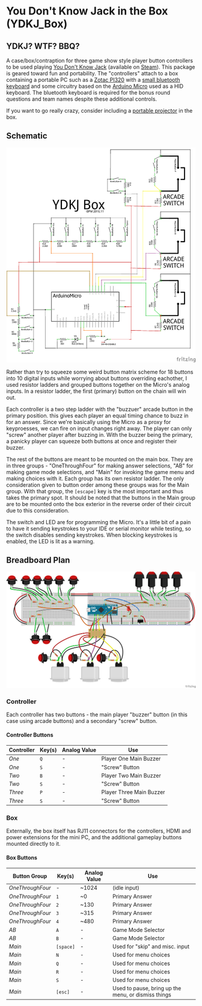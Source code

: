 # You Don't Know Jack in the Box (YDKJ_Box)

## YDKJ? WTF? BBQ?

A case/box/contraption for three game show style player button controllers to be used playing [You Don't Know Jack](https://en.wikipedia.org/wiki/You_Don%27t_Know_Jack_\(video_game_series\)) (available on [Steam](http://store.steampowered.com/sub/33692/)). This package is geared toward fun and portability. The "controllers" attach to a box containing a portable PC such as a [Zotac PI320](https://www.zotac.com/us/product/mini_pcs/pi320) with a [small bluetooth keyboard](http://www.centralcomputers.com/p-383937-comkia-mobikeys-b405-bluetooth-keyboardwith-touchpadproduct.aspx) and some circuitry based on the [Arduino Micro](https://www.arduino.cc/en/Main/ArduinoBoardMicro) used as a HID keyboard. The bluetooth keyboard is required for the bonus round questions and team names despite these additional controls.

If you want to go really crazy, consider including a [portable projector](https://rif6.com/product/cube/) in the box.

## Schematic

![Schematic](circuit_plan_schem.png?raw=true "Schematic")

Rather than try to squeeze some weird button matrix scheme for 18 buttons into 10 digital inputs while worrying about buttons overriding eachother, I used resistor ladders and grouped buttons together on the Micro's analog inputs. In a resistor ladder, the first (primary) button on the chain will win out.

Each controller is a two step ladder with the "buzzuer" arcade button in the primary position. this gives each player an equal timing chance to buzz in for an answer. Since we're basically using the Micro as a proxy for keyproesses, we can fire on input changes right away. The player can only "screw" another player after buzzing in. With the buzzer being the primary, a panicky player can squeeze both buttons at once and register their buzzer.

The rest of the buttons are meant to be mounted on the main box. They are in three groups - "OneThroughFour" for making answer selections, "AB" for making game mode selections, and "Main" for invoking the game menu and making choices with it. Each group has its own resistor ladder. The only consideration given to button order among these groups was for the Main group. With that group, the `[escape]` key is the most important and thus takes the primary spot. It should be noted that the buttons in the Main group are to be mounted onto the box exterior in the reverse order of their circuit due to this consideration.

The switch and LED are for programming the Micro. It's a little bit of a pain to have it sending keystrokes to your IDE or serial monitor while testing, so the switch disables sending keystrokes. When blocking keystrokes is enabled, the LED is lit as a warning.

## Breadboard Plan

![Breadboard Plan](circuit_plan_bb.png?raw=true "Breadboard Plan")

### Controller

Each controller has two buttons - the main  player "buzzer" button (in this case using arcade buttons) and a secondary "screw" button.

#### Controller Buttons

|Controller|Key(s)|Analog Value|Use|
|----|----|----|----|
|*One*|`Q`|-|Player One Main Buzzer|
|*One*|`S`|-|"Screw" Button|
|*Two*|`B`|-|Player Two Main Buzzer|
|*Two*|`S`|-|"Screw" Button|
|*Three*|`P`|-|Player Three Main Buzzer|
|*Three*|`S`|-|"Screw" Button|

### Box

Externally, the box itself has RJ11 connectors for the controllers, HDMI and power extensions for the mini PC, and the additional gameplay buttons mounted directly to it.

#### Box Buttons

|Button Group|Key(s)|Analog Value|Use|
|----|----|----|----|
|*OneThroughFour*|-|~1024|(idle input)|
|*OneThroughFour*|`1`|~0|Primary Answer|
|*OneThroughFour*|`2`|~130|Primary Answer|
|*OneThroughFour*|`3`|~315|Primary Answer|
|*OneThroughFour*|`4`|~480|Primary Answer|
|*AB*|`A`|-|Game Mode Selector|
|*AB*|`B`|-|Game Mode Selector|
|*Main*|`[space]`|-|Used for "skip" and misc. input|
|*Main*|`N`|-|Used for menu choices|
|*Main*|`Q`|-|Used for menu choices|
|*Main*|`R`|-|Used for menu choices|
|*Main*|`S`|-|Used for menu choices|
|*Main*|`[esc]`|-|Used to pause, bring up the menu, or dismiss things|
